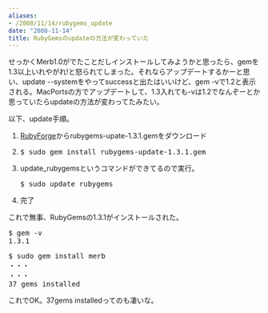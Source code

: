 ```yaml
---
aliases:
- /2008/11/14/rubygems_update
date: "2008-11-14"
title: RubyGemsのupdateの方法が変わっていた
---
```

せっかくMerb1.0がでたことだしインストールしてみようかと思ったら、gemを1.3以上いれやがれ!と怒られてしまった。それならアップデートするかーと思い、update --systemをやってsuccessと出たはいいけど、gem -vで1.2と表示される。MacPortsの方でアップデートして、1.3入れても-vは1.2でなんぞーとか思っていたらupdateの方法が変わってたみたい。

以下、update手順。

<ol>
<li><a href="http://rubyforge.org/frs/?group_id=126&release_id=16500">RubyForge</a>からrubygems-upate-1.3.1.gemをダウンロード</li>
<li><pre lang="bash">$ sudo gem install rubygems-update-1.3.1.gem</pre></li>
<li>update_rubygemsというコマンドができてるので実行。
<pre lang="bash">$ sudo update_rubygems</pre></li>
<li>完了</li>
</ol>

これで無事、RubyGemsの1.3.1がインストールされた。

<pre lang="bash">
$ gem -v
1.3.1
</pre>

<pre lang="bash">
$ sudo gem install merb
・・・
・・・
37 gems installed
</pre>

これでOK。37gems installedってのも凄いな。